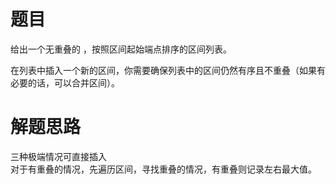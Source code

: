 # 题目
给出一个无重叠的 ，按照区间起始端点排序的区间列表。  

在列表中插入一个新的区间，你需要确保列表中的区间仍然有序且不重叠（如果有必要的话，可以合并区间）。

# 解题思路
三种极端情况可直接插入  
对于有重叠的情况，先遍历区间，寻找重叠的情况，有重叠则记录左右最大值。